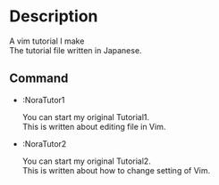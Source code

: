 # Description

A vim tutorial I make  
The tutorial file written in Japanese.  

## Command

+ :NoraTutor1

    You can start my original Tutorial1.  
    This is written about editing file in Vim.  

+ :NoraTutor2

    You can start my original Tutorial2.  
    This is written about how to change setting of Vim.  


